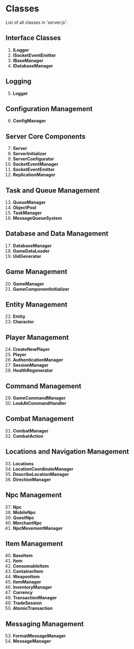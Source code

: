 # Classes
List of all classes in 'server.js':

## Interface Classes
01. **ILogger**
02. **ISocketEventEmitter**
03. **IBaseManager**
04. **IDatabaseManager**

## Logging
05. **Logger**

## Configuration Management
06. **ConfigManager**

## Server Core Components
07. **Server**
08. **ServerInitializer**
09. **ServerConfigurator**
10. **SocketEventManager**
11. **SocketEventEmitter**
12. **ReplicationManager**

## Task and Queue Management
13. **QueueManager**
14. **ObjectPool**
15. **TaskManager**
16. **MessageQueueSystem**

## Database and Data Management
17. **DatabaseManager**
18. **GameDataLoader**
19. **UidGenerator**

## Game Management
20. **GameManager**
21. **GameComponentInitializer**

## Entity Management
22. **Entity**
23. **Character**

## Player Management
24. **CreateNewPlayer**
25. **Player**
26. **AuthenticationManager**
27. **SessionManager**
28. **HealthRegenerator**

## Command Management
29. **GameCommandManager**
30. **LookAtCommandHandler**

## Combat Management
31. **CombatManager**
32. **CombatAction**

## Locations and Navigation Management
33. **Locations**
34. **LocationCoordinateManager**
35. **DescribeLocationManager**
36. **DirectionManager**

## Npc Management
37. **Npc**
38. **MobileNpc**
39. **QuestNpc**
40. **MerchantNpc**
41. **NpcMovementManager**

## Item Management
40. **BaseItem**
42. **Item**
43. **ConsumableItem**
44. **ContainerItem**
45. **WeaponItem**
46. **ItemManager**
47. **InventoryManager**
48. **Currency**
50. **TransactionManager**
51. **TradeSession**
52. **AtomicTransaction**

## Messaging Management
53. **FormatMessageManager**
54. **MessageManager**